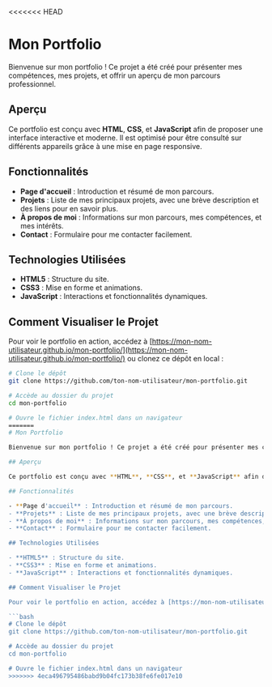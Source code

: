 <<<<<<< HEAD
# Mon Portfolio

Bienvenue sur mon portfolio ! Ce projet a été créé pour présenter mes compétences, mes projets, et offrir un aperçu de mon parcours professionnel.

## Aperçu

Ce portfolio est conçu avec **HTML**, **CSS**, et **JavaScript** afin de proposer une interface interactive et moderne. Il est optimisé pour être consulté sur différents appareils grâce à une mise en page responsive.

## Fonctionnalités

- **Page d'accueil** : Introduction et résumé de mon parcours.
- **Projets** : Liste de mes principaux projets, avec une brève description et des liens pour en savoir plus.
- **À propos de moi** : Informations sur mon parcours, mes compétences, et mes intérêts.
- **Contact** : Formulaire pour me contacter facilement.

## Technologies Utilisées

- **HTML5** : Structure du site.
- **CSS3** : Mise en forme et animations.
- **JavaScript** : Interactions et fonctionnalités dynamiques.

## Comment Visualiser le Projet

Pour voir le portfolio en action, accédez à [https://mon-nom-utilisateur.github.io/mon-portfolio/](https://mon-nom-utilisateur.github.io/mon-portfolio/) ou clonez ce dépôt en local :

```bash
# Clone le dépôt
git clone https://github.com/ton-nom-utilisateur/mon-portfolio.git

# Accède au dossier du projet
cd mon-portfolio

# Ouvre le fichier index.html dans un navigateur
=======
# Mon Portfolio

Bienvenue sur mon portfolio ! Ce projet a été créé pour présenter mes compétences, mes projets, et offrir un aperçu de mon parcours professionnel.

## Aperçu

Ce portfolio est conçu avec **HTML**, **CSS**, et **JavaScript** afin de proposer une interface interactive et moderne. Il est optimisé pour être consulté sur différents appareils grâce à une mise en page responsive.

## Fonctionnalités

- **Page d'accueil** : Introduction et résumé de mon parcours.
- **Projets** : Liste de mes principaux projets, avec une brève description et des liens pour en savoir plus.
- **À propos de moi** : Informations sur mon parcours, mes compétences, et mes intérêts.
- **Contact** : Formulaire pour me contacter facilement.

## Technologies Utilisées

- **HTML5** : Structure du site.
- **CSS3** : Mise en forme et animations.
- **JavaScript** : Interactions et fonctionnalités dynamiques.

## Comment Visualiser le Projet

Pour voir le portfolio en action, accédez à [https://mon-nom-utilisateur.github.io/mon-portfolio/](https://mon-nom-utilisateur.github.io/mon-portfolio/) ou clonez ce dépôt en local :

```bash
# Clone le dépôt
git clone https://github.com/ton-nom-utilisateur/mon-portfolio.git

# Accède au dossier du projet
cd mon-portfolio

# Ouvre le fichier index.html dans un navigateur
>>>>>>> 4eca496795486babd9b04fc173b38fe6fe017e10
